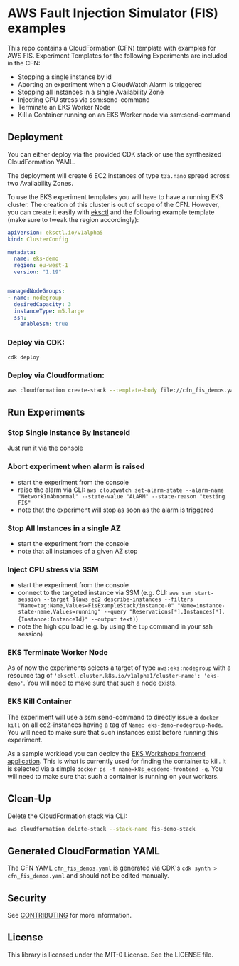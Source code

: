 # AWS Fault Injection Simulator (FIS) examples

This repo contains a CloudFormation (CFN) template with examples for AWS FIS. Experiment Templates for the following Experiments are included in the CFN:
- Stopping a single instance by id
- Aborting an experiment when a CloudWatch Alarm is triggered
- Stopping all instances in a single Availability Zone
- Injecting CPU stress via ssm:send-command
- Terminate an EKS Worker Node
- Kill a Container running on an EKS Worker node via ssm:send-command


## Deployment

You can either deploy via the provided CDK stack or use the synthesized CloudFormation YAML.

The deployment will create 6 EC2 instances of type `t3a.nano` spread across two Availability Zones.

To use the EKS experiment templates you will have to have a running EKS cluster. The creation of this cluster is out of scope of the CFN. However, you can create it easily with [eksctl](https://eksctl.io/) and the following example template (make sure to tweak the region accordingly):

```yaml
apiVersion: eksctl.io/v1alpha5
kind: ClusterConfig

metadata:
  name: eks-demo
  region: eu-west-1
  version: "1.19"


managedNodeGroups:
- name: nodegroup
  desiredCapacity: 3
  instanceType: m5.large
  ssh:
    enableSsm: true
```

### Deploy via CDK:
```bash
cdk deploy
```

### Deploy via Cloudformation:

```bash
aws cloudformation create-stack --template-body file://cfn_fis_demos.yaml --stack-name fis-demo-stack --capabilities CAPABILITY_NAMED_IAM
```

## Run Experiments

### Stop Single Instance By InstanceId
Just run it via the console

### Abort experiment when alarm is raised
- start the experiment from the console
- raise the alarm via CLI: `aws cloudwatch set-alarm-state --alarm-name "NetworkInAbnormal" --state-value "ALARM" --state-reason "testing FIS"`
- note that the experiment will stop as soon as the alarm is triggered

### Stop All Instances in a single AZ
- start the experiment from the console
- note that all instances of a given AZ stop

### Inject CPU stress via SSM
- start the experiment from the console
- connect to the targeted instance via SSM (e.g. CLI: `aws ssm start-session --target $(aws ec2 describe-instances --filters "Name=tag:Name,Values=FisExampleStack/instance-0" "Name=instance-state-name,Values=running" --query "Reservations[*].Instances[*].{Instance:InstanceId}" --output text)`)
- note the high cpu load (e.g. by using the `top` command in your ssh session)

### EKS Terminate Worker Node

As of now the experiments selects a target of type `aws:eks:nodegroup` with a resource tag of `'eksctl.cluster.k8s.io/v1alpha1/cluster-name': 'eks-demo'`. You will need to make sure that such a node exists.

### EKS Kill Container

The experiment will use a ssm:send-command to directly issue a `docker kill` on all ec2-instances having a tag of `Name: eks-demo-nodegroup-Node`. You will need to make sure that such instances exist before running this experiment.

As a sample workload you can deploy the [EKS Workshops frontend application](https://www.eksworkshop.com/beginner/050_deploy/deployfrontend/). This is what is currently used for finding the container to kill. It is selected via a simple `docker ps -f name=k8s_ecsdemo-frontend -q`. You will need to make sure that such a container is running on your workers.


## Clean-Up
Delete the CloudFormation stack via CLI:
```bash
aws cloudformation delete-stack --stack-name fis-demo-stack
```

## Generated CloudFormation YAML

The CFN YAML `cfn_fis_demos.yaml` is generated via CDK's `cdk synth > cfn_fis_demos.yaml` and should not be edited manually.


## Security

See [CONTRIBUTING](CONTRIBUTING.md#security-issue-notifications) for more information.

## License

This library is licensed under the MIT-0 License. See the LICENSE file.
